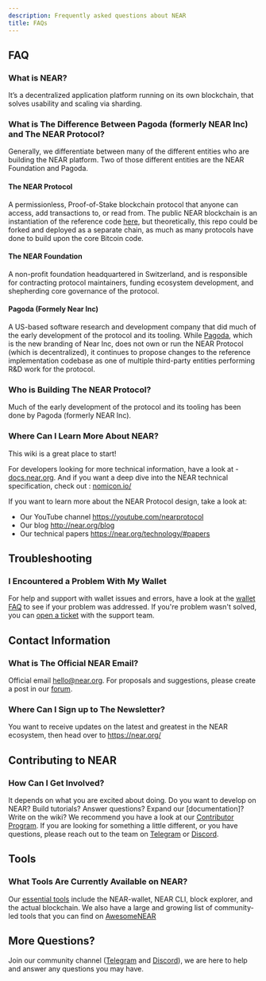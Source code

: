 ```yaml
---
description: Frequently asked questions about NEAR
title: FAQs
---
```


## FAQ

### What is NEAR?

It’s a decentralized application platform running on its own blockchain, that solves usability and scaling via sharding.

### What is The Difference Between Pagoda (formerly NEAR Inc) and The NEAR Protocol?

Generally, we differentiate between many of the different entities who are building the NEAR platform. Two of those different entities are the NEAR Foundation and Pagoda.

#### The NEAR Protocol

A permissionless, Proof-of-Stake blockchain protocol that anyone can access, add transactions to, or read from. The public NEAR blockchain is an instantiation of the reference code [here](http://github.com/near/nearcore), but theoretically, this repo could be forked and deployed as a separate chain, as much as many protocols have done to build upon the core Bitcoin code.

#### The NEAR Foundation

A non-profit foundation headquartered in Switzerland, and is responsible for contracting protocol maintainers, funding ecosystem development, and shepherding core governance of the protocol.

#### Pagoda (Formely Near Inc)

A US-based software research and development company that did much of the early development of the protocol and its tooling. While [Pagoda](https://www.pagoda.co//), which is the new branding of Near Inc, does not own or run the NEAR Protocol (which is decentralized), it continues to propose changes to the reference implementation codebase as one of multiple third-party entities performing R&D work for the protocol.

### Who is Building The NEAR Protocol?

Much of the early development of the protocol and its tooling has been done by Pagoda (formerly NEAR Inc).

### Where Can I Learn More About NEAR?

This wiki is a great place to start!

For developers looking for more technical information, have a look at - [docs.near.org](https://docs.near.org).
And if you want a deep dive into the NEAR technical specification, check out : [nomicon.io/](https://nomicon.io)

If you want to learn more about the NEAR Protocol design, take a look at:

- Our YouTube channel https://youtube.com/nearprotocol
- Our blog http://near.org/blog
- Our technical papers https://near.org/technology/#papers


## Troubleshooting

### I Encountered a Problem With My Wallet

For help and support with wallet issues and errors, have a look at the [wallet FAQ](https://nearhelp.zendesk.com/hc/en-us/sections/360011620313-FAQs) to see if your problem was addressed.
If you're problem wasn't solved, you can [open a ticket](https://nearhelp.zendesk.com/hc/en-us/requests/new) with the support team.

## Contact Information

### What is The Official NEAR Email?

Official email [hello@near.org](mailto:hello@near.org).
For proposals and suggestions, please create a post in our [forum](https://gov.near.org/).

### Where Can I Sign up to The Newsletter?

You want to receive updates on the latest and greatest in the NEAR ecosystem, then head over to https://near.org/

## Contributing to NEAR

### How Can I Get Involved?

It depends on what you are excited about doing.
Do you want to develop on NEAR?
Build tutorials?
Answer questions?
Expand our [documentation]?
Write on the wiki? 
We recommend you have a look at our [Contributor Program](http://near.org/community).
If you are looking for something a little different, or you have questions, please reach out to the team on [Telegram](https://t.me/cryptonear) or [Discord](http://near.chat/).


## Tools

### What Tools Are Currently Available on NEAR?

Our [essential tools](essential-tools.md) include the NEAR-wallet, NEAR CLI, block explorer, and the actual blockchain.
We also have a large and growing list of community-led tools that you can find on [AwesomeNEAR](https://awesomenear.com/)

## More Questions?

Join our community channel ([Telegram](https://t.me/cryptonear) and [Discord](http://near.chat/)), we are here to help and answer any questions you may have.

